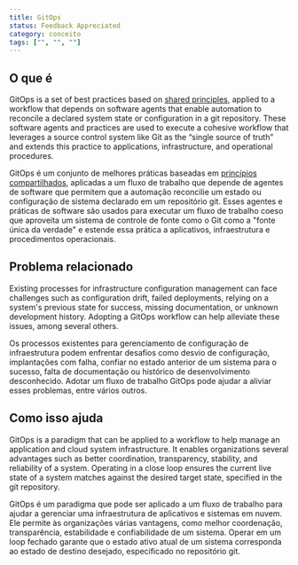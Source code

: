```yaml
---
title: GitOps
status: Feedback Appreciated
category: conceito
tags: ["", "", ""]
---
```


## O que é

GitOps is a set of best practices based on [shared principles](https://opengitops.dev/), 
applied to a workflow that depends on software agents that 
enable automation to reconcile a declared system state or configuration in a git repository.
These software agents and practices are used to execute a cohesive workflow that 
leverages a source control system like Git as the “single source of truth” and 
extends this practice to applications, infrastructure, and operational procedures.

GitOps é um conjunto de melhores práticas baseadas em [princípios compartilhados](https://opengitops.dev/), aplicadas a um fluxo de trabalho que depende de agentes de software que permitem que a automação reconcilie um estado ou configuração de sistema declarado em um repositório git. Esses agentes e práticas de software são usados para executar um fluxo de trabalho coeso que aproveita um sistema de controle de fonte como o Git como a "fonte única da verdade" e estende essa prática a aplicativos, infraestrutura e procedimentos operacionais.

## Problema relacionado

Existing processes for infrastructure configuration management can face challenges 
such as configuration drift, failed deployments, relying on a system's previous state for success, 
missing documentation, or unknown development history.
Adopting a GitOps workflow can help alleviate these issues, among several others.

Os processos existentes para gerenciamento de configuração de infraestrutura podem enfrentar desafios como desvio de configuração, implantações com falha, confiar no estado anterior de um sistema para o sucesso, falta de documentação ou histórico de desenvolvimento desconhecido. Adotar um fluxo de trabalho GitOps pode ajudar a aliviar esses problemas, entre vários outros.

## Como isso ajuda

GitOps is a paradigm that can be applied to a workflow 
to help manage an application and cloud system infrastructure. 
It enables organizations several advantages 
such as better coordination, transparency, stability, and reliability of a system.
Operating in a close loop ensures the current live state of a system matches 
against the desired target state, specified in the git repository.

GitOps é um paradigma que pode ser aplicado a um fluxo de trabalho para ajudar a gerenciar uma infraestrutura de aplicativos e sistemas em nuvem. Ele permite às organizações várias vantagens, como melhor coordenação, transparência, estabilidade e confiabilidade de um sistema. Operar em um loop fechado garante que o estado ativo atual de um sistema corresponda ao estado de destino desejado, especificado no repositório git.
